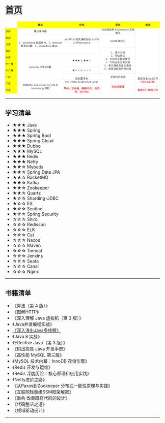# [首页](/index)

![](学习计划.png)

***

## 学习清单

- ★★★ Java
- ★★★ Spring
- ★★★ Spring Boot
- ★★★ Spring Cloud
- ★★★ Dubbo
- ★★★ MySQL
- ★★★ Redis
- ★★★ Netty
- ★★☆ Mybatis
- ★★☆ Spring Data JPA
- ★★☆ RocketMQ
- ★★☆ Kafka
- ★★☆ Zookeeper
- ★★☆ Quartz
- ★☆☆ Sharding-JDBC
- ★☆☆ ES
- ★☆☆ Sentinel
- ★☆☆ Spring Security
- ☆☆☆ Shiro
- ☆☆☆ Redisson
- ☆☆☆ ELK
- ☆☆☆ Cat
- ☆☆☆ Nacos
- ☆☆☆ Maven
- ☆☆☆ Tomcat
- ☆☆☆ Jenkins
- ☆☆☆ Seata
- ☆☆☆ Canal
- ☆☆☆ Nginx

***

## 书籍清单

- 《算法（第 4 版）》
- 《图解HTTP》
- 《深入理解 Java 虚拟机（第 3 版）》
- 《Java并发编程实战》
- [《深入浅出Java多线程》](https://redspider.gitbook.io/concurrent/)
- 《Java 8 实战》
- 《Effective Java（第 3 版）》
- 《码出高效 Java 开发手册》
- 《高性能 MySQL 第三版》
- 《MySQL 技术内幕：InnoDB 存储引擎》
- 《Redis 开发与运维》
- 《Redis 深度历险：核心原理和应用实践》
- 《Netty进阶之路》
- 《从Paxos到Zookeeper 分布式一致性原理与实践》
- 《互联网轻量级SSM框架解密》
- 《重构 改善既有代码的设计》
- 《代码整洁之道》
- 《领域驱动设计》

***